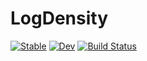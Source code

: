 # LogDensity

[![Stable](https://img.shields.io/badge/docs-stable-blue.svg)](https://NittanyLion.github.io/LogDensity.jl/stable)
[![Dev](https://img.shields.io/badge/docs-dev-blue.svg)](https://NittanyLion.github.io/LogDensity.jl/dev)
[![Build Status](https://github.com/NittanyLion/LogDensity.jl/actions/workflows/CI.yml/badge.svg?branch=main)](https://github.com/NittanyLion/LogDensity.jl/actions/workflows/CI.yml?query=branch%3Amain)
